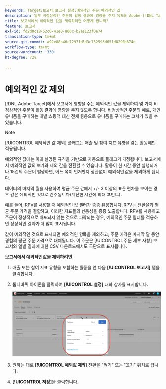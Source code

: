 ```yaml
---
keywords: Target;보고서;보고서 설정;예외적인 주문;예외적인 값
description: 일부 비정상적인 주문이 활동 결과에 영향을 주지 않도록 Adobe [!DNL Target] 의 영향을 받는 보고서에서 예외적인 값을 제외하는 방법을 알아봅니다.
title: 보고서에서 예외적인 값을 제외하려면 어떻게 합니까?
feature: 보고서
exl-id: fd2d0c18-62c0-41e0-800c-b2ae123f0e74
translation-type: tm+mt
source-git-commit: a92e88b46c72971d5d3c752593d651d8290b674e
workflow-type: tm+mt
source-wordcount: '330'
ht-degree: 72%

---
```


# 예외적인 값 제외

[!DNL Adobe Target]에서 보고서에 영향을 주는 예외적인 값을 제외하여 몇 가지 비정상적인 주문이 활동 결과에 영향을 주지 않도록 합니다. 비정상적인 주문의 예로, 개인 유니폼을 구매하는 개별 쇼핑객 대신 전체 팀용으로 유니폼을 구매하는 코치가 있을 수 있습니다.

>[!NOTE]
>
>[!UICONTROL 예외적인 값 제외] 플래그는 매출 및 참여 지표 유형을 갖는 활동에만 적용됩니다.

예외적인 값에는 아래 설명된 규칙을 기반으로 자동으로 플래그가 지정됩니다. 보고서에서 예외적인 값의 보기와 제외 간을 전환할 수 있습니다. 활동이 한 시간 동안 실행되거나 15건의 주문이 발생하면, 어느 쪽이 먼저인지 상관없이 예외적인 값을 제외하게 됩니다.

데이터의 마지막 월을 사용하여 평균 주문 값에서 +/- 3 이상의 표준 편차를 보이는 경우 값은 예외적인 것으로 간주됩니다(계산한 시간에 최대 포인트).

예를 들어, RPV를 사용할 때 예외적인 값 필터가 종종 유용합니다. RPV는 전환율과 평균 주문 가격을 결합하고, 이러한 지표들의 변동성을 종종 노출합니다. RPV를 사용하고 주문이 정상적으로 배포되지 않는 것으로 파악되는 경우, 예외적인 주문 필터를 적용하면 정상적인 결과가 더 많이 표시됩니다.

값이 예외적인 것으로 표시되면 예외적인 항목을 제외하고, 주문 가격은 마지막 달 동안 경험의 평균 주문 가격으로 대체됩니다. 이 주문은 [!UICONTROL 주문 세부 사항] 보고서와 일별 결과에 대한 CSV 다운로드에서도 극단으로 표시됩니다.

**보고서에서 예외적인 값을 제외하려면**

1. 매출 또는 참여 지표 유형을 포함하는 활동을 연 다음 **[!UICONTROL 보고서]** 탭을 클릭합니다.
1. 톱니바퀴 아이콘을 클릭하여 **[!UICONTROL 설정]** 대화 상자를 표시합니다.

   ![단계 결과](assets/exclude_extreme_values.png)

1. 원하는 대로 **[!UICONTROL 예외값 제외]** 전환을 &quot;켜기&quot; 또는 &quot;끄기&quot; 위치로 끕니다.
1. **[!UICONTROL 저장]**&#x200B;을 클릭합니다.
